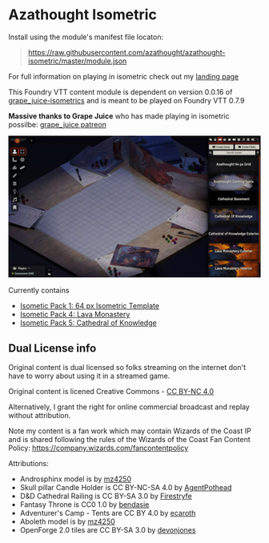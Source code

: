# Azathought Isometric

Install using the module's manifest file locaton:
> https://raw.githubusercontent.com/azathought/azathought-isometric/master/module.json

For full information on playing in isometric check out my [landing page](http://www.azathought.com/isometric/)

This Foundry VTT content module is dependent on version 0.0.16 of [grape_juice-isometrics](https://foundryvtt.com/packages/grape_juice-isometrics) and is meant to be played on Foundry VTT 0.7.9

**Massive thanks to Grape Juice** who has made playing in isometric possilbe: [grape_juice patreon](https://www.patreon.com/foundry_grape_juice/posts)

![screenshot](https://raw.githubusercontent.com/azathought/azathought-isometric/master/splash.jpg)


Currently contains 
* [Isometic Pack 1: 64 px Isometric Template](http://www.azathought.com/isometric-pack-1/)
* [Isometic Pack 4: Lava Monastery](http://www.azathought.com/isometric-pack-4/)
* [Isometic Pack 5: Cathedral of Knowledge](http://www.azathought.com/isometric-pack-5/)


## Dual License info
Original content is dual licensed so folks streaming on the internet don't have to worry about using it in a streamed game.

Original content is licened Creative Commons - [CC BY-NC 4.0](https://creativecommons.org/licenses/by-nc/4.0/)

Alternatively, I grant the right for online commercial broadcast and replay without attribution.

Note my content is a fan work which may contain Wizards of the Coast IP and is shared following the rules of the Wizards of the Coast Fan Content Policy: https://company.wizards.com/fancontentpolicy

Attributions:
* Androsphinx model is by [mz4250](https://www.shapeways.com/product/QNSXTEVEV/androsphinx)
* Skull pillar Candle Holder is CC BY-NC-SA 4.0 by [AgentPothead](https://www.thingiverse.com/thing:4460691)
* D&D Cathedral Railing is CC BY-SA 3.0 by [Firestryfe](https://www.thingiverse.com/thing:807548)
* Fantasy Throne is CC0 1.0 by [bendasie](https://www.thingiverse.com/thing:3332572)
* Adventurer's Camp - Tents are CC BY 4.0 by [ecaroth](https://www.thingiverse.com/thing:2653284)
* Aboleth model is by [mz4250](https://www.shapeways.com/product/TPHKAP4XJ/aboleth)
* OpenForge 2.0 tiles are CC BY-SA 3.0 by [devonjones](https://www.thingiverse.com/devonjones/collections/openforge-2-dungeon-stone-series)